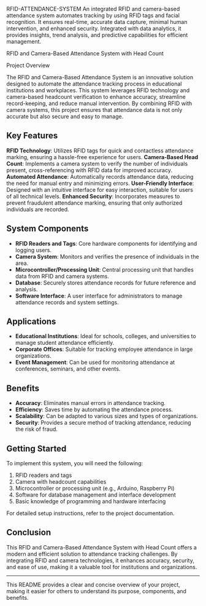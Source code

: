 RFID-ATTENDANCE-SYSTEM
An integrated RFID and camera-based attendance system automates tracking by using RFID tags and facial recognition. It ensures real-time, accurate data capture, minimal human intervention, and enhanced security. Integrated with data analytics, it provides insights, trend analysis, and predictive capabilities for efficient management.

RFID and Camera-Based Attendance System with Head Count

Project Overview

The RFID and Camera-Based Attendance System is an innovative solution designed to automate the attendance tracking process in educational institutions and workplaces. This system leverages RFID technology and camera-based headcount verification to enhance accuracy, streamline record-keeping, and reduce manual intervention. By combining RFID with camera systems, this project ensures that attendance data is not only accurate but also secure and easy to manage.

## Key Features

**RFID Technology**: Utilizes RFID tags for quick and contactless attendance marking, ensuring a hassle-free experience for users.
**Camera-Based Head Count**: Implements a camera system to verify the number of individuals present, cross-referencing with RFID data for improved accuracy.
**Automated Attendance**: Automatically records attendance data, reducing the need for manual entry and minimizing errors.
**User-Friendly Interface**: Designed with an intuitive interface for easy interaction, suitable for users of all technical levels.
**Enhanced Security**: Incorporates measures to prevent fraudulent attendance marking, ensuring that only authorized individuals are recorded.

## System Components

- **RFID Readers and Tags**: Core hardware components for identifying and logging users.
- **Camera System**: Monitors and verifies the presence of individuals in the area.
- **Microcontroller/Processing Unit**: Central processing unit that handles data from RFID and camera systems.
- **Database**: Securely stores attendance records for future reference and analysis.
- **Software Interface**: A user interface for administrators to manage attendance records and system settings.

## Applications

- **Educational Institutions**: Ideal for schools, colleges, and universities to manage student attendance efficiently.
- **Corporate Offices**: Suitable for tracking employee attendance in large organizations.
- **Event Management**: Can be used for monitoring attendance at conferences, seminars, and other events.

## Benefits

- **Accuracy**: Eliminates manual errors in attendance tracking.
- **Efficiency**: Saves time by automating the attendance process.
- **Scalability**: Can be adapted to various sizes and types of organizations.
- **Security**: Provides a secure method of tracking attendance, reducing the risk of fraud.

## Getting Started

To implement this system, you will need the following:

1. RFID readers and tags
2. Camera with headcount capabilities
3. Microcontroller or processing unit (e.g., Arduino, Raspberry Pi)
4. Software for database management and interface development
5. Basic knowledge of programming and hardware interfacing

For detailed setup instructions, refer to the project documentation.

## Conclusion

This RFID and Camera-Based Attendance System with Head Count offers a modern and efficient solution to attendance tracking challenges. By integrating RFID and camera technologies, it enhances accuracy, security, and ease of use, making it a valuable tool for institutions and organizations.

--- 

This README provides a clear and concise overview of your project, making it easier for others to understand its purpose, components, and benefits.
